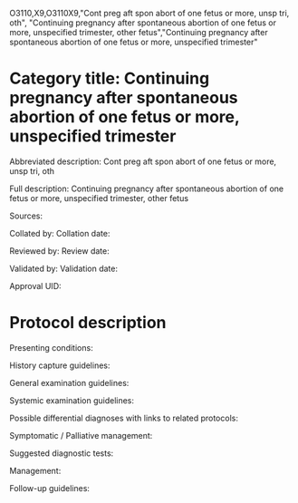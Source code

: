 O3110,X9,O3110X9,"Cont preg aft spon abort of one fetus or more, unsp tri, oth", "Continuing pregnancy after spontaneous abortion of one fetus or more, unspecified trimester, other fetus","Continuing pregnancy after spontaneous abortion of one fetus or more, unspecified trimester"
# Category title: Continuing pregnancy after spontaneous abortion of one fetus or more, unspecified trimester

Abbreviated description: Cont preg aft spon abort of one fetus or more, unsp tri, oth

Full description: Continuing pregnancy after spontaneous abortion of one fetus or more, unspecified trimester, other fetus

Sources:

Collated by:
Collation date:

Reviewed by:
Review date:

Validated by:
Validation date:

Approval UID:

# Protocol description

Presenting conditions:

History capture guidelines:

General examination guidelines:

Systemic examination guidelines:

Possible differential diagnoses with links to related protocols:

Symptomatic / Palliative management:

Suggested diagnostic tests:

Management:

Follow-up guidelines:
